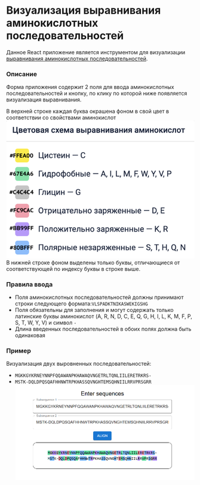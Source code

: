# Визуализация выравнивания аминокислотных последовательностей

Данное React приложение является инструментом для
визуализации [выравнивания аминокислотных последовательностей](https://biomolecula.ru/articles/12-metodov-v-kartinkakh-sukhaia-biologiia).

### Описание

Форма приложения содержит 2 поля для ввода аминокислотных последовательностей и кнопку, по клику по которой ниже появляется визуализация выравнивания.

В верхней строке каждая буква окрашена фоном в свой цвет в соответствии со свойствами аминокислот
![color_scheme.png](./img/color_scheme.png)
В нижней строке фоном выделены только буквы, отличающиеся от соответствующей по индексу буквы в строке выше.

### Правила ввода

- Поля аминокислотных последовательностей должны принимают строки следующего формата:`VLSPADKTNIKASWEKIGSHG`
- Поля обязательны для заполнения и могут содержать только латинские буквы аминокислот (A, R, N, D, C, E, Q, G, H, I,
  L, K, M, F, P, S, T, W, Y, V) и символ `-`
- Длина введенных последовательностей в обоих полях должна быть одинаковая

### Пример

Визуализация двух выровненных последовательностей:

- `MGKKGYKRNEYNNPFQQAWANPKHAWAQVNGETRLTQNLIILERETRKRS-`
- `MSTK-DQLDPQSQAFHHNWTRPKHASSQVNGHTEMSQHNIILRRVPRSGRR`
![example.png](./img/example.png)
